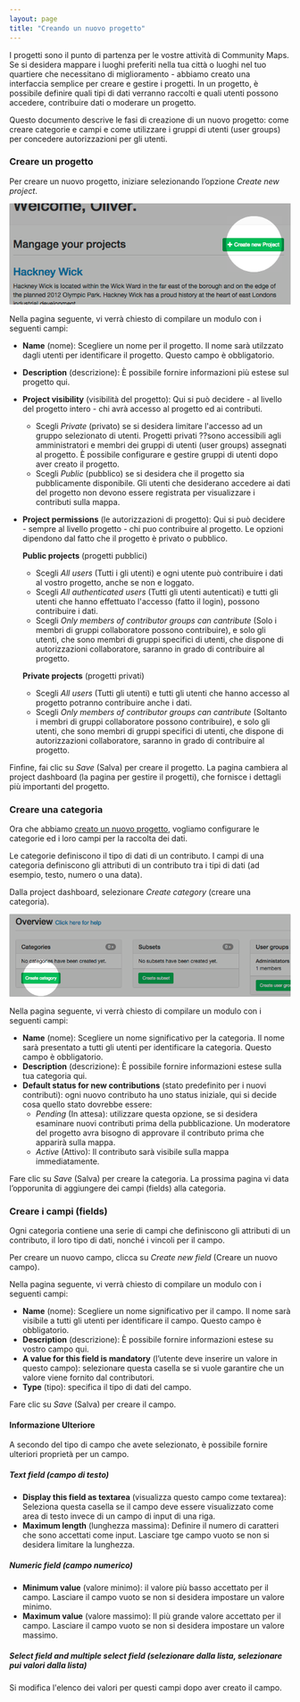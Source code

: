 ```yaml
---
layout: page
title: "Creando un nuovo progetto"
---
```


I progetti sono il punto di partenza per le vostre attività di Community Maps. Se si desidera mappare i luoghi preferiti nella tua città o luoghi nel tuo quartiere che necessitano di miglioramento - abbiamo creato una interfaccia semplice per creare e gestire i progetti. In un progetto, è possibile definire quali tipi di dati verranno raccolti e quali utenti possono accedere, contribuire dati o moderare un progetto.

Questo documento descrive le fasi di creazione di un nuovo progetto: come creare categorie e campi e come utilizzare i gruppi di utenti (user groups) per concedere autorizzazioni per gli utenti.

### Creare un progetto

Per creare un nuovo progetto, iniziare selezionando l’opzione *Create new project*.

![Creare un progetto](/images/how-to-create-project-01.png)

Nella pagina seguente, vi verrà chiesto di compilare un modulo con i seguenti campi:

- **Name** (nome): Scegliere un nome per il progetto. Il nome sarà utilzzato dagli utenti per identificare il progetto. Questo campo è obbligatorio.
- **Description** (descrizione): È possibile fornire informazioni più estese sul progetto qui.
- **Project visibility** (visibilità del progetto): Qui si può decidere - al livello del progetto intero - chi avrà accesso al progetto ed ai contributi.
    - Scegli *Private* (privato) se si desidera limitare l'accesso ad un gruppo selezionato di utenti. Progetti privati ??sono accessibili agli amministratori e membri dei gruppi di utenti (user groups) assegnati al progetto. È possibile configurare e gestire gruppi di utenti dopo aver creato il progetto.
    - Scegli *Public* (pubblico) se si desidera che il progetto sia pubblicamente disponibile. Gli utenti che desiderano accedere ai dati del progetto non devono essere registrata per visualizzare i contributi sulla mappa.
- **Project permissions** (le autorizzazioni di progetto): Qui si può decidere - sempre al livello progetto - chi puo contribuire al progetto. Le opzioni dipendono dal fatto che il progetto è privato o pubblico.

    **Public projects** (progetti pubblici)

    - Scegli *All users* (Tutti i gli utenti) e ogni utente può contribuire i dati al vostro progetto, anche se non e loggato.
    - Scegli *All authenticated users* (Tutti gli utenti autenticati) e tutti gli utenti che hanno effettuato l'accesso (fatto il login), possono contribuire i dati.
    - Scegli *Only members of contributor groups can cantribute* (Solo i membri di gruppi collaboratore possono contribuire), e solo gli utenti, che sono membri di gruppi specifici di utenti, che dispone di autorizzazioni collaboratore, saranno in grado di contribuire al progetto.

    **Private projects** (progetti privati)

    - Scegli *All users* (Tutti gli utenti) e tutti gli utenti che hanno accesso al progetto potranno contribuire anche i dati.
    - Scegli *Only members of contributor groups can cantribute* (Soltanto i membri di gruppi collaboratore possono contribuire), e solo gli utenti, che sono membri di gruppi specifici di utenti, che dispone di autorizzazioni collaboratore, saranno in grado di contribuire al progetto.

Finfine, fai clic su _Save_ (Salva) per creare il progetto. La pagina cambiera al project dashboard (la pagina per gestire il progetti), che fornisce i dettagli più importanti del progetto.

### Creare una categoria

Ora che abbiamo [creato un nuovo progetto](#creare-un-progetto), vogliamo configurare le categorie ed i loro campi per la raccolta dei dati.

Le categorie definiscono il tipo di dati di un contributo. I campi di una categoria definiscono gli attributi di un contributo tra i tipi di dati (ad esempio, testo, numero o una data).

Dalla project dashboard, selezionare _Create category_ (creare una categoria).

![Creare una categoria](/images/how-to-create-project-02.png)

Nella pagina seguente, vi verrà chiesto di compilare un modulo con i seguenti campi:

- **Name** (nome): Scegliere un nome significativo per la categoria. Il nome sarà presentato a tutti gli utenti per identificare la categoria. Questo campo è obbligatorio.
- **Description** (descrizione): È possibile fornire informazioni estese sulla tua categoria qui.
- **Default status for new contributions** (stato predefinito per i nuovi contributi): ogni nuovo contributo ha uno status iniziale, qui si decide cosa quello stato dovrebbe essere:
    - *Pending* (In attesa): utilizzare questa opzione, se si desidera esaminare nuovi contributi prima della pubblicazione. Un moderatore del progetto avra bisogno di approvare il contributo prima che apparirà sulla mappa.
    - *Active* (Attivo): Il contributo sarà visibile sulla mappa immediatamente.

Fare clic su _Save_ (Salva) per creare la categoria. La prossima pagina vi data l’opporunita di aggiungere dei campi (fields) alla categoria.

### Creare i campi (fields)

Ogni categoria contiene una serie di campi che definiscono gli attributi di un contributo, il loro tipo di dati, nonché i vincoli per il campo.

Per creare un nuovo campo, clicca su _Create new field_ (Creare un nuovo campo).

Nella pagina seguente, vi verrà chiesto di compilare un modulo con i seguenti campi:

- **Name** (nome): Scegliere un nome significativo per il campo. Il nome sarà visibile a tutti gli utenti per identificare il campo. Questo campo è obbligatorio.
- **Description** (descrizione): È possibile fornire informazioni estese su vostro campo qui.
- **A value for this field is mandatory** (l’utente deve inserire un valore in questo campo): selezionare questa casella se si vuole garantire che un valore viene fornito dal contributori.
- **Type** (tipo): specifica il tipo di dati del campo.

Fare clic su _Save_ (Salva) per creare il campo.

#### Informazione Ulteriore

A secondo del tipo di campo che avete selezionato, è possibile fornire ulteriori proprietà per un campo.

##### Text field (campo di testo)

- **Display this field as textarea** (visualizza questo campo come textarea): Seleziona questa casella se il campo deve essere visualizzato come area di testo invece di un campo di input di una riga.
- **Maximum length** (lunghezza massima): Definire il numero di caratteri che sono accettati come input. Lasciare tge campo vuoto se non si desidera limitare la lunghezza.

##### Numeric field (campo numerico)

- **Minimum value** (valore minimo): il valore più basso accettato per il campo. Lasciare il campo vuoto se non si desidera impostare un valore minimo.
- **Maximum value** (valore massimo): Il più grande valore accettato per il campo. Lasciare il campo vuoto se non si desidera impostare un valore massimo.

##### Select field and multiple select field (selezionare dalla lista, selezionare pui valori dalla lista)

Si modifica l'elenco dei valori per questi campi dopo aver creato il campo.
